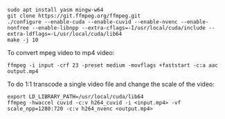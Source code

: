 ```
sudo apt install yasm mingw-w64
git clone https://git.ffmpeg.org/ffmpeg.git
./configure --enable-cuda --enable-cuvid --enable-nvenc --enable-nonfree --enable-libnpp --extra-cflags=-I/usr/local/cuda/include --extra-ldflags=-L/usr/local/cuda/lib64
make -j 10
```
To convert mpeg video to mp4 video:
```
ffmpeg -i input -crf 23 -preset medium -movflags +faststart -c:a aac output.mp4
```

To do 1:1 transcode a single video file and change the scale of the video:
```
export LD_LIBRARY_PATH=/usr/local/cuda/lib64
ffmpeg -hwaccel cuvid -c:v h264_cuvid -i <input.mp4> -vf scale_npp=1280:720 -c:v h264_nvenc <output.mp4>
```
